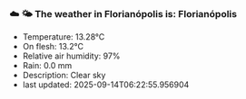 ### ☁️ 🌤️  The weather in Florianópolis is: Florianópolis

- Temperature: 13.28°C
- On flesh: 13.2°C
- Relative air humidity: 97%
- Rain: 0.0 mm
- Description: Clear sky
- last updated: 2025-09-14T06:22:55.956904
